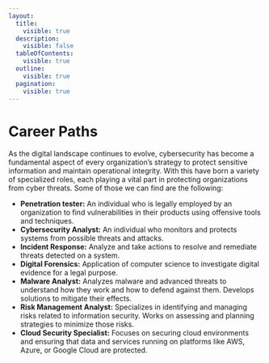 ```yaml
---
layout:
  title:
    visible: true
  description:
    visible: false
  tableOfContents:
    visible: true
  outline:
    visible: true
  pagination:
    visible: true
---
```


# Career Paths

As the digital landscape continues to evolve, cybersecurity has become a fundamental aspect of every organization’s strategy to protect sensitive information and maintain operational integrity. With this have born a variety of specialized roles, each playing a vital part in protecting organizations from cyber threats. Some of those we can find are the following:

* **Penetration tester:** An individual who is legally employed by an organization to find vulnerabilities in their products using offensive tools and techniques.
* **Cybersecurity Analyst:** An individual who monitors and protects systems from possible threats and attacks.
* **Incident Response:** Analyze and take actions to resolve and remediate threats detected on a system.
* **Digital Forensics:** Application of computer science to investigate digital evidence for a legal purpose.
* **Malware Analyst:** Analyzes malware and advanced threats to understand how they work and how to defend against them. Develops solutions to mitigate their effects.&#x20;
* **Risk Management Analyst:** Specializes in identifying and managing risks related to information security. Works on assessing and planning strategies to minimize those risks.&#x20;
* **Cloud Security Specialist:** Focuses on securing cloud environments and ensuring that data and services running on platforms like AWS, Azure, or Google Cloud are protected.
